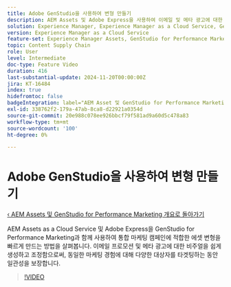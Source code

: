 ```yaml
---
title: Adobe GenStudio을 사용하여 변형 만들기
description: AEM Assets 및 Adobe Express을 사용하여 이메일 및 메타 광고에 대한 에셋 변형을 만들고 일관된 마케팅 경험을 보장하는 방법을 살펴봅니다.
solution: Experience Manager, Experience Manager as a Cloud Service, GenStudio for Performance Marketing
version: Experience Manager as a Cloud Service
feature-set: Experience Manager Assets, GenStudio for Performance Marketing
topic: Content Supply Chain
role: User
level: Intermediate
doc-type: Feature Video
duration: 416
last-substantial-update: 2024-11-20T00:00:00Z
jira: KT-16484
index: true
hidefromtoc: false
badgeIntegration: label="AEM Asset 및 GenStudio for Performance Marketing" type="positive"
exl-id: 338762f2-179a-47ab-8ca8-d22921a0354d
source-git-commit: 20e988c078ee926bbcf79f581ad9a60d5c478a83
workflow-type: tm+mt
source-wordcount: '100'
ht-degree: 0%

---
```


# Adobe GenStudio을 사용하여 변형 만들기

[‹ AEM Assets 및 GenStudio for Performance Marketing 개요로 돌아가기](./overview.md)

AEM Assets as a Cloud Service 및 Adobe Express을 GenStudio for Performance Marketing과 함께 사용하여 통합 마케팅 캠페인에 적합한 에셋 변형을 빠르게 만드는 방법을 살펴봅니다. 이메일 프로모션 및 메타 광고에 대한 비주얼을 쉽게 생성하고 조정함으로써, 동일한 마케팅 경험에 대해 다양한 대상자를 타겟팅하는 동안 일관성을 보장합니다.

>[!VIDEO](https://video.tv.adobe.com/v/3439306/?learn=on&enablevpops&captions=kor)
